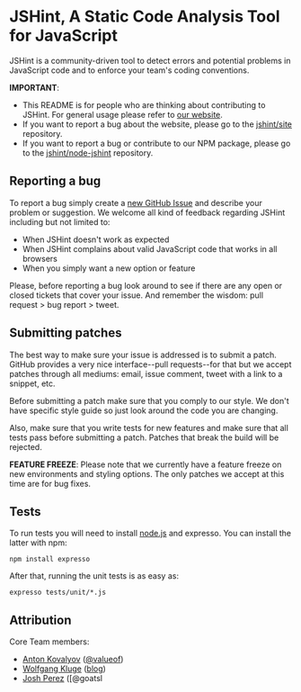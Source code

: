 JSHint, A Static Code Analysis Tool for JavaScript
==================================================

JSHint is a community-driven tool to detect errors and potential problems in
JavaScript code and to enforce your team's coding conventions.

**IMPORTANT**:

 * This README is for people who are thinking about contributing to JSHint. For general usage
   please refer to [our website](http://jshint.com/).
 * If you want to report a bug about the website, please go to the
   [jshint/site](https://github.com/jshint/site/) repository.
 * If you want to report a bug or contribute to our NPM package, please go to the
   [jshint/node-jshint](https://github.com/jshint/node-jshint/) repository.

Reporting a bug
---------------

To report a bug simply create a [new GitHub Issue](https://github.com/jshint/jshint/issues/new) and
describe your problem or suggestion. We welcome all kind of feedback regarding JSHint including but
not limited to:

 * When JSHint doesn't work as expected
 * When JSHint complains about valid JavaScript code that works in all browsers
 * When you simply want a new option or feature

Please, before reporting a bug look around to see if there are any open or closed tickets that
cover your issue. And remember the wisdom: pull request > bug report > tweet.

Submitting patches
------------------

The best way to make sure your issue is addressed is to submit a patch. GitHub provides a very
nice interface--pull requests--for that but we accept patches through all mediums: email, issue
comment, tweet with a link to a snippet, etc.

Before submitting a patch make sure that you comply to our style. We don't have specific style
guide so just look around the code you are changing.

Also, make sure that you write tests for new features and make sure that all tests pass before
submitting a patch. Patches that break the build will be rejected.

**FEATURE FREEZE**: Please note that we currently have a feature freeze on new environments and
styling options. The only patches we accept at this time are for bug fixes.

Tests
-----

To run tests you will need to install [node.js](http://nodejs.org/) and
expresso. You can install the latter with npm:

    npm install expresso

After that, running the unit tests is as easy as:

    expresso tests/unit/*.js

Attribution
-----------

Core Team members:

 * [Anton Kovalyov](http://anton.kovalyov.net/) ([@valueof](http://twitter.com/valueof))
 * [Wolfgang Kluge](http://klugesoftware.de/) ([blog](http://gehirnwindung.de/))
 * [Josh Perez](http://www.goatslacker.com/) ([@goatsl
